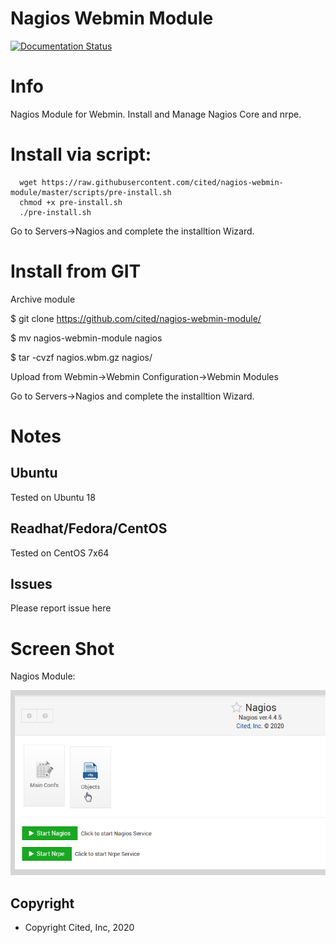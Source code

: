 
# Nagios Webmin Module

[![Documentation Status](https://readthedocs.org/projects/nagios-webmin-module/badge/?version=latest)](https://nagios-module.citedcorp.com/en/latest/?badge=latest)

# Info
Nagios Module for Webmin.  Install and Manage Nagios Core and nrpe.

# Install via script:

      wget https://raw.githubusercontent.com/cited/nagios-webmin-module/master/scripts/pre-install.sh
      chmod +x pre-install.sh
      ./pre-install.sh

Go to Servers->Nagios and complete the installtion Wizard.

# Install from GIT
Archive module

$ git clone https://github.com/cited/nagios-webmin-module/

$ mv nagios-webmin-module nagios

$ tar -cvzf nagios.wbm.gz nagios/

Upload from Webmin->Webmin Configuration->Webmin Modules

Go to Servers->Nagios and complete the installtion Wizard.

# Notes

## **Ubuntu**
Tested on Ubuntu 18

## **Readhat/Fedora/CentOS**
Tested on CentOS 7x64

## **Issues**
Please report issue here

# Screen Shot

Nagios Module:

![Nagios](docs/_static/nagios-main.png)

Copyright
---------

* Copyright Cited, Inc, 2020
